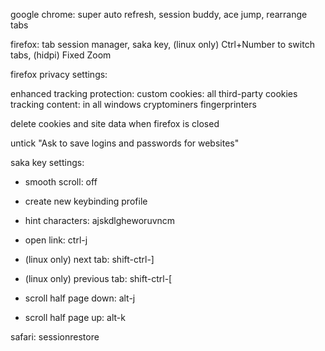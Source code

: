google chrome: super auto refresh, session buddy, ace jump, rearrange tabs

firefox: tab session manager, saka key, (linux only) Ctrl+Number to switch tabs, (hidpi) Fixed Zoom

firefox privacy settings:

enhanced tracking protection: custom
cookies: all third-party cookies
tracking content: in all windows
cryptominers
fingerprinters

delete cookies and site data when firefox is closed

untick "Ask to save logins and passwords for websites"

saka key settings:

- smooth scroll: off

- create new keybinding profile

- hint characters: ajskdlgheworuvncm

- open link: ctrl-j

- (linux only) next tab: shift-ctrl-]

- (linux only) previous tab: shift-ctrl-[

- scroll half page down: alt-j

- scroll half page up: alt-k

safari: sessionrestore
